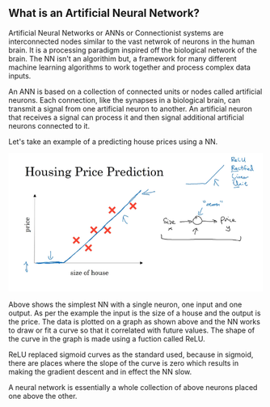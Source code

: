 ## What is an Artificial Neural Network?
Artificial Neural Networks or ANNs or Connectionist systems are interconnected nodes similar to the vast netwrok of neurons in the human brain. It is a processing paradigm inspired off the biological network of the brain. The NN isn't an algorithim but, a framework for many different machine learning algorithms to work together and process complex data inputs.

An ANN is based on a collection of connected units or nodes called artificial neurons. Each connection, like the synapses in a biological brain, can transmit a signal from one artificial neuron to another. An artificial neuron that receives a signal can process it and then signal additional artificial neurons connected to it.

Let's take an example of a predicting house prices using a NN.

![Image of Example](https://github.com/mrthundergod/images-repo/blob/master/11.PNG)

Above shows the simplest NN with a single neuron, one input and one output. As per the example the input is the size of a house and the output is the price. The data is plotted on a graph as shown above and the NN works to draw or fit a curve so that it correlated with future values. The shape of the curve in the graph is made using a fuction called ReLU. 

ReLU replaced sigmoid curves as the standard used, because in sigmoid, there are places where the slope of the curve is zero which results in making the gradient descent and in effect the NN slow.


A neural network is essentially a whole collection of above neurons placed one above the other. 
